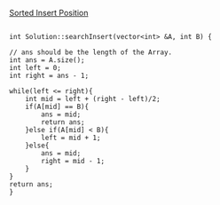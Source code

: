 [Sorted Insert Position](https://www.scaler.com/academy/mentee-dashboard/class/34549/assignment/problems/204?navref=cl_tt_lst_nm)

```

int Solution::searchInsert(vector<int> &A, int B) {

// ans should be the length of the Array.
int ans = A.size();
int left = 0;
int right = ans - 1;

while(left <= right){
    int mid = left + (right - left)/2;
    if(A[mid] == B){
        ans = mid;
        return ans;
    }else if(A[mid] < B){
        left = mid + 1;
    }else{
        ans = mid;
        right = mid - 1;
    }
}
return ans;
}

```
